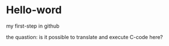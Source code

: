 # Hello-word
my first-step in github

the quastion: is it possible to translate and execute C-code here?
